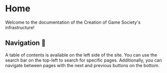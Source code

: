 # Home

Welcome to the documentation of the Creation of Game Society's infrastructure!

## Navigation 🚦

A table of contents is available on the left side of the site. You can use the search bar on the top-left to search for specific pages. Additionally, you can navigate between pages with the next and previous buttons on the bottom.
